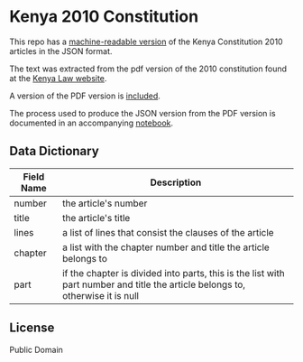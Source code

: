 # Kenya 2010 Constitution

This repo has a [machine-readable version][0] of the Kenya
Constitution 2010 articles in the JSON format.

[0]: json/ConstitutionKenya2010.json

The text was extracted from the pdf version of the 2010 constitution
found at the [Kenya Law website][1].

[1]: https://kenyalaw.org/kl/fileadmin/pdfdownloads/TheConstitutionOfKenya.pdf

A version of the PDF version is [included][2].

[2]: pdf/TheConstitutionOfKenya.pdf

The process used to produce the JSON version from the PDF version is
documented in an accompanying [notebook][3].

[3]: produce_json_from_pdf.ipynb

## Data Dictionary

| Field Name | Description                                                                                                                    |
|------------|--------------------------------------------------------------------------------------------------------------------------------|
| number     | the article's number                                                                                                           |
| title      | the article's title                                                                                                            |
| lines      | a list of lines that consist the clauses of the article                                                                        |
| chapter    | a list with the chapter number and title the article belongs to                                                                |
| part       | if the chapter is divided into parts, this is the list with part number and title the article belongs to, otherwise it is null |

## License

Public Domain
